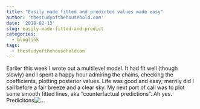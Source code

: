 ```yaml
---
title: "Easily made fitted and predicted values made easy"
author: 'thestudyofthehousehold.com'
date: '2018-02-13'
slug: easily-made-fitted-and-predict
categories:
  - bloglink
tags:
  - thestudyofthehouseholdcom
---
```


Earlier this week I wrote out a multilevel model. It had fit well (though slowly) and I spent a happy hour admiring the chains, checking the coefficients, plotting posterior values. Life was good and easy; merrily did I sail before a fair breeze and a clear sky. My next port of call was to plot some smooth fitted lines, aka “counterfactual predictions”. Ah yes. Predicitons![... <i class="fas fa-external-link-alt"></i>](http://thestudyofthehousehold.com/2018/02/13/2018-02-13-easily-made-fitted-and-predicted-values-made-easy/)

